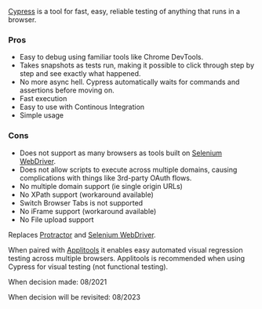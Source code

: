 [Cypress](https://cypress.io) is a tool for fast, easy, reliable testing of anything that runs in a browser.

### Pros

- Easy to debug using familiar tools like Chrome DevTools.
- Takes snapshots as tests run, making it possible to click through step by step and see exactly what happened.
- No more async hell. Cypress automatically waits for commands and assertions before moving on.
- Fast execution
- Easy to use with Continous Integration
- Simple usage

### Cons

- Does not support as many browsers as tools built on [Selenium WebDriver]().
- Does not allow scripts to execute across multiple domains, causing complications with things like 3rd-party OAuth flows.
- No multiple domain support (ie single origin URLs)
- No XPath support (workaround available)
- Switch Browser Tabs is not supported
- No iFrame support (workaround available)
- No File upload support

Replaces [Protractor]() and [Selenium WebDriver]().

When paired with [Applitools]() it enables easy automated visual regression testing across multiple browsers.  Applitools is recommended when using Cypress for visual testing (not functional testing).

When decision made: 08/2021

When decision will be revisited: 08/2023
